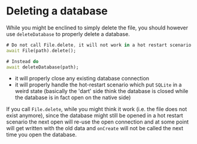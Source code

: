 # Deleting a database

While you might be enclined to simply delete the file, you should however use
`deleteDatabase` to properly delete a database.

```dart
# Do not call File.delete, it will not work in a hot restart scenario
await File(path).delete();

# Instead do
await deleteDatabase(path);
```

* it will properly close any existing database connection
* it will properly handle the hot-restart scenario which put `SQLite` in a
  weird state (basically the 'dart' side think the database is closed while
  the database is in fact open on the native side)
  
If you call `File.delete`, while you might think it work (i.e. the file does not
exist anymore), since the database might still be opened in a hot restart scenario
the next open will re-use the open connection and at some point will get written
with the old data and `onCreate` will not be called the next time you open
the database.